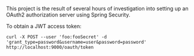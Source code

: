 This project is the result of several hours of investigation into setting up an OAuth2 authorization server using Spring Security.

To obtain a JWT access token:
```
curl -X POST --user 'foo:fooSecret' -d 'grant_type=password&username=user&password=password' http://localhost:9000/oauth/token
```
